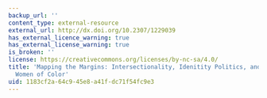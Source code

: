 ```yaml
---
backup_url: ''
content_type: external-resource
external_url: http://dx.doi.org/10.2307/1229039
has_external_licence_warning: true
has_external_license_warning: true
is_broken: ''
license: https://creativecommons.org/licenses/by-nc-sa/4.0/
title: 'Mapping the Margins: Intersectionality, Idenitity Politics, and Violence against
  Women of Color'
uid: 1183cf2a-64c9-45e8-a41f-dc71f54fc9e3
---
```

